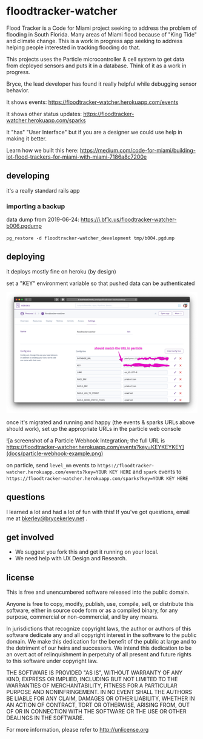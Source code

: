 # floodtracker-watcher

Flood Tracker is a Code for Miami project seeking to address the problem of flooding in South Florida. Many areas of Miami flood because of "King Tide" and climate change. This is a work in progress app seeking to address helping people interested in tracking flooding do that. 

This projects uses the Particle microcontroller & cell system to get data from deployed sensors and puts it in a database. Think of it as a work in progress.

Bryce, the lead developer has found it really helpful while debugging sensor behavior.

It shows events: https://floodtracker-watcher.herokuapp.com/events

It shows other status updates: https://floodtracker-watcher.herokuapp.com/sparks

It "has" "User Interface" but if you are a designer we could use help in making it better.

Learn how we built this here: https://medium.com/code-for-miami/building-iot-flood-trackers-for-miami-with-miami-7186a8c7200e

## developing

it's a really standard rails app

### importing a backup

data dump from 2019-06-24:
https://i.bf1c.us/floodtracker-watcher-b006.pgdump

`pg_restore -d floodtracker-watcher_development tmp/b004.pgdump`

## deploying

it deploys mostly fine on heroku (by design)

set a "KEY" environment variable so that pushed data can be authenticated

![a screenshot of the "Settings" page for an app on the Heroku Dashboard; the "KEY" configuration should match the URL in particle](docs/heroku-configuration-example.png)

once it's migrated and running and happy (the events & sparks URLs above should
work), set up the appropriate URLs in the particle web console

![a screenshot of a Particle Webhook Integration; the full URL is https://floodtracker-watcher.herokuapp.com/events?key=KEYKEYKEY](docs/particle-webhook-example.png)

on particle, send `level_mm` events to
`https://floodtracker-watcher.herokuapp.com/events?key=YOUR KEY HERE`
and `spark` events to
`https://floodtracker-watcher.herokuapp.com/sparks?key=YOUR KEY HERE`

## questions

I learned a lot and had a lot of fun with this! If you've got questions,
email me at bkerley@brycekerley.net .

## get involved

* We suggest you fork this and get it running on your local.
* We need help with UX Design and Research.

## license

This is free and unencumbered software released into the public domain.

Anyone is free to copy, modify, publish, use, compile, sell, or
distribute this software, either in source code form or as a compiled
binary, for any purpose, commercial or non-commercial, and by any
means.

In jurisdictions that recognize copyright laws, the author or authors
of this software dedicate any and all copyright interest in the
software to the public domain. We make this dedication for the benefit
of the public at large and to the detriment of our heirs and
successors. We intend this dedication to be an overt act of
relinquishment in perpetuity of all present and future rights to this
software under copyright law.

THE SOFTWARE IS PROVIDED "AS IS", WITHOUT WARRANTY OF ANY KIND,
EXPRESS OR IMPLIED, INCLUDING BUT NOT LIMITED TO THE WARRANTIES OF
MERCHANTABILITY, FITNESS FOR A PARTICULAR PURPOSE AND NONINFRINGEMENT.
IN NO EVENT SHALL THE AUTHORS BE LIABLE FOR ANY CLAIM, DAMAGES OR
OTHER LIABILITY, WHETHER IN AN ACTION OF CONTRACT, TORT OR OTHERWISE,
ARISING FROM, OUT OF OR IN CONNECTION WITH THE SOFTWARE OR THE USE OR
OTHER DEALINGS IN THE SOFTWARE.

For more information, please refer to <http://unlicense.org>
